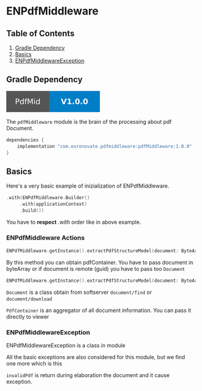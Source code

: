 # ENPdfMiddleware

## Table of Contents

1. [Gradle Dependency](#gradle-dependency)
2. [Basics](#basics)
3. [ENPdfMiddlewareException](#ENPdfMiddlewareException)


## Gradle Dependency

![badge_version](badge_version.svg)

The `pdfMiddleware` module is the brain of the processing about pdf Document.

```gradle
dependencies {
    implementation "com.euronovate.pdfmiddleware:pdfMiddleware:1.0.0"
}
```
## Basics

Here's a very basic example of inizialization of ENPdfMiddleware.

```kotlin
.with(ENPdfMiddleware.Builder()
     .with(applicationContext)
     .build())
```
                
You have to **respect** *.with* order like in above example.


### ENPdfMiddleware Actions
```kotlin
ENPdfMiddleware.getInstance().extractPdfStructureModel(document: ByteArray): PdfContainer
```
By this method you can obtain pdfContainer. You have to pass document in byteArray or if document is remote (guid) you have to pass too `Document` 

```kotlin
ENPdfMiddleware.getInstance().extractPdfStructureModel(document: ByteArray,remoteDocument: Document): PdfContainer
```

`Document` is a class obtain from softserver `document/find` or `document/download`

`PdfContainer` is an aggregator of all document information. You can pass it directly to viewer

### ENPdfMiddlewareException

ENPdfMiddlewareException is a class in module

All the basic exceptions are also considered for this module, but we find one more which is this

`invalidPdf` is return during elaboration the document and it cause exception.

